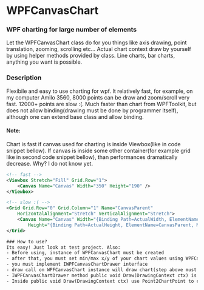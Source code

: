 # WPFCanvasChart

### WPF charting for large number of elements
Let the WPFCanvasChart class do for you things like axis drawing, point translation, zooming, scrolling etc... Actual chart context draw by yourself
by using helper methods provided by class. Line charts, bar charts, anything you want is possible.

### Description
Flexibile and easy to use charting for wpf. It relatively fast, for example, on my computer Amilo 3560, 8000 points can be draw and zoom/scroll very fast.
12000+ points are slow :(. Much faster than chart from WPFToolkit, but does not allow binding(drawing must be done by programmer itself), although one can
extend base class and allow binding.

#### Note:
Chart is fast if canvas used for charting is inside Viewbox(like in code snippet bellow). If canvas is inside some other container(for example grid like in second code snippet bellow), than performances dramatically decrease. Why? I do not know yet.
``` xml
<!-- fast -->
<Viewbox Stretch="Fill" Grid.Row="1">
	<Canvas Name="Canvas" Width="350" Height="190" />
</Viewbox>

<!-- slow :( -->
<Grid Grid.Row="0" Grid.Column="1" Name="CanvasParent" 
	HorizontalAlignment="Stretch" VerticalAlignment="Stretch">
	<Canvas Name="Canvas" Width="{Binding Path=ActualWidth, ElementName=CanvasParent, Mode=OneWay}"
		Height="{Binding Path=ActualHeight, ElementName=CanvasParent, Mode=OneWay}"/>
</Grid>

### How to use?
Its easy! Just look at test project. Also:
- Before using, instance of WPFCanvasChart must be created
- after that, you must set min/max x/y of your chart values using WPFCanvasChart  instance SetMinMax method
- you must implement IWPFCanvasChartDrawer interface
- draw call on WPFCanvasChart instance will draw chart(step above must be executed before drawing!)
- IWPFCanvasChartDrawer method public void Draw(DrawingContext ctx) is used to draw actual graph
- Inside public void Draw(DrawingContext ctx) use Point2ChartPoint to convert your actual value to chart point

